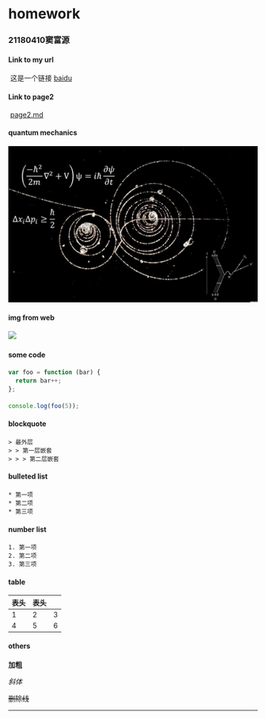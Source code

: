 # homework
### 21180410窦富源



#### Link to my url 

​	这是一个链接 [baidu](https://www.baidu.com)
#### Link to page2

​	[page2.md](./page2.md) 

####  quantum mechanics

![see?](./test.jpg)

#### img from web

![](http://static.runoob.com/images/runoob-logo.png)



#### some code

``` js
var foo = function (bar) {
  return bar++;
};

console.log(foo(5));
```



####  blockquote

```
> 最外层
> > 第一层嵌套
> > > 第二层嵌套
```



####  bulleted list

```
* 第一项
* 第二项
* 第三项
```

####  number list

```
1. 第一项
2. 第二项
3. 第三项
```

####  table

| 表头 | 表头 |      |
| ---- | ---- | ---- |
| 1    | 2    | 3    |
| 4    | 5    | 6    |





#### others

**加粗**

*斜体*

~~删除线~~

---
